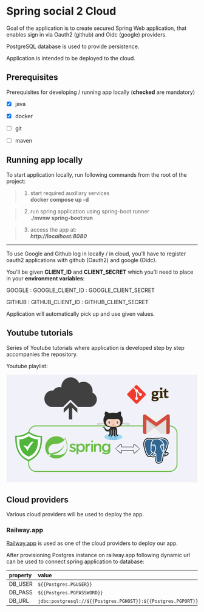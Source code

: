 # Spring social 2 Cloud

Goal of the application is to create secured Spring Web application, that enables sign in via Oauth2 (github) and Oidc (google) providers.

PostgreSQL database is used to provide persistence.

Application is intended to be deployed to the cloud.

## Prerequisites

Prerequisites for developing / running app locally (__checked__ are mandatory)

- [x] java
- [x] docker
- [ ] git
- [ ] maven


## Running app locally

To start application locally, run following commands from the root of the project:

> 1. start required auxiliary services  
> **docker compose up -d**

> 2. run spring application using spring-boot runner  
> **./mvnw spring-boot:run**

> 3. access the app at:  
> ***http://localhost:8080***

---

To use Google and Github log in locally / in cloud, you'll have to register oauth2 applications with github (Oauth2) and google (Oidc).

You'll be given **CLIENT_ID** and **CLIENT_SECRET** which you'll need to place in your **environment variables**:

GOOGLE
: GOOGLE_CLIENT_ID
: GOOGLE_CLIENT_SECRET

GITHUB
: GITHUB_CLIENT_ID
: GITHUB_CLIENT_SECRET

Application will automatically pick up and use given values.


## Youtube tutorials
Series of Youtube tutorials where application is developed step by step accompanies the repository.

Youtube playlist:

[![IMAGE_ALT](docs/images/spring_social_4_cloud.png)](https://youtube.com/playlist?list=PLLhgRnf2WBVQe1iPUuNZnMmlqK6vd_o59)


## Cloud providers

Various cloud providers will be used to deploy the app.

### Railway.app

[Railway.app](https://railway.app?referralCode=kanezi) is used as one of the cloud providers to deploy our app.

After provisioning Postgres instance on railway.app following dynamic url can be used to connect spring application to database:


| property | value                                                                                     |
|:---------|:------------------------------------------------------------------------------------------|
| DB_USER  | ```${{Postgres.PGUSER}}```                                                                |
| DB_PASS  | ```${{Postgres.PGPASSWORD}}```                                                            |
| DB_URL   | ```jdbc:postgresql://${{Postgres.PGHOST}}:${{Postgres.PGPORT}}/${{Postgres.PGDATABASE}}```|


